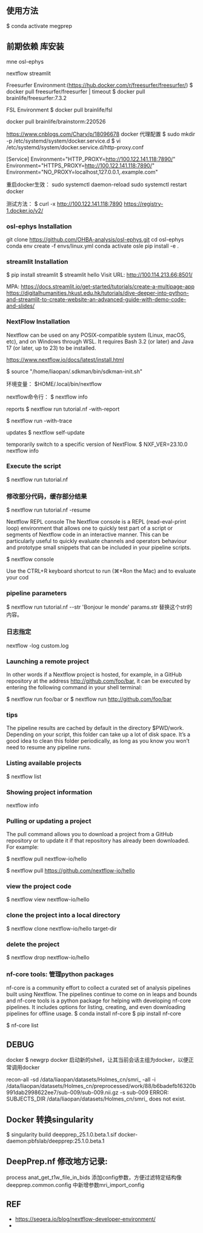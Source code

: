 ## 使用方法
$ conda activate megprep


## 前期依赖 库安装
mne
osl-ephys

nextflow
streamlit

Freesurfer Environment:(https://hub.docker.com/r/freesurfer/freesurfer/)
$ docker pull freesurfer/freesurfer | timeout
$ docker pull brainlife/freesurfer:7.3.2

FSL Environment
$ docker pull brainlife/fsl


docker pull brainlife/brainstorm:220526

https://www.cnblogs.com/Chary/p/18096678 docker 代理配置
$ sudo mkdir -p /etc/systemd/system/docker.service.d
$ vi /etc/systemd/system/docker.service.d/http-proxy.conf

[Service]
Environment="HTTP_PROXY=http://100.122.141.118:7890/"
Environment="HTTPS_PROXY=http://100.122.141.118:7890/"
Environment="NO_PROXY=localhost,127.0.0.1,.example.com"

重启docker生效：
sudo systemctl daemon-reload
sudo systemctl restart docker

测试方法：
$ curl -x http://100.122.141.118:7890 https://registry-1.docker.io/v2/  


### osl-ephys Installation
git clone https://github.com/OHBA-analysis/osl-ephys.git
cd osl-ephys
conda env create -f envs/linux.yml
conda activate osle
pip install -e .

### streamlit Installation
$ pip install streamlit
$ streamlit hello
Visit URL: http://100.114.213.66:8501/

MPA: https://docs.streamlit.io/get-started/tutorials/create-a-multipage-app
https://digitalhumanities.hkust.edu.hk/tutorials/dive-deeper-into-python-and-streamlit-to-create-website-an-advanced-guide-with-demo-code-and-slides/


### NextFlow Installation
Nextflow can be used on any POSIX-compatible system (Linux, macOS, etc), and on Windows through WSL.
It requires Bash 3.2 (or later) and Java 17 (or later, up to 23) to be installed. 

https://www.nextflow.io/docs/latest/install.html 


$ source "/home/liaopan/.sdkman/bin/sdkman-init.sh"

环境变量：
$HOME/.local/bin/nextflow

nextflow命令行：
$ nextflow info

reports
$ nextflow run tutorial.nf -with-report

$ nextflow run <pipeline> -with-trace

updates
$ nextflow self-update

temporarily switch to a specific version of NextFlow.
$ NXF_VER=23.10.0 nextflow info

### Execute the script
$ nextflow run tutorial.nf

### 修改部分代码，缓存部分结果
$ nextflow run tutorial.nf -resume


Nextflow REPL console
The Nextflow console is a REPL (read-eval-print loop) environment that allows one to quickly test part of a script or segments of Nextflow code in an interactive manner. This can be particularly useful to quickly evaluate channels and operators behaviour and prototype small snippets that can be included in your pipeline scripts.

$ nextflow console

Use the CTRL+R keyboard shortcut to run (⌘+Ron the Mac) and to evaluate your cod


### pipeline parameters
$ nextflow run tutorial.nf --str 'Bonjour le monde'
params.str 替换这个str的内容。


### 日志指定
nextflow -log custom.log 

### Launching a remote project
In other words if a Nextflow project is hosted, 
for example, in a GitHub repository at the address http://github.com/foo/bar, 
it can be executed by entering the following command in your shell terminal:

$ nextflow run foo/bar
or
$ nextflow run http://github.com/foo/bar

### tips
The pipeline results are cached by default in the directory $PWD/work. 
Depending on your script, this folder can take up a lot of disk space.
It’s a good idea to clean this folder periodically, 
as long as you know you won’t need to resume any pipeline runs.


### Listing available projects
$ nextflow list

### Showing project information
nextflow info <project name>

### Pulling or updating a project
The pull command allows you to download a project from a GitHub repository or to update it if that repository has already been downloaded. For example:

$ nextflow pull nextflow-io/hello

$ nextflow pull https://github.com/nextflow-io/hello

### view the project code
$ nextflow view nextflow-io/hello
### clone the project into a local directory
$ nextflow clone nextflow-io/hello target-dir

### delete the project
$ nextflow drop nextflow-io/hello

### nf-core tools: 管理python packages
nf-core is a community effort to collect a curated set of analysis pipelines built using Nextflow. The pipelines continue to come on in leaps and bounds and nf-core tools is a python package for helping with developing nf-core pipelines. It includes options for listing, creating, and even downloading pipelines for offline usage.
$ conda install nf-core
$ pip install nf-core

$ nf-core list


## DEBUG
docker
$ newgrp docker 启动新的shell，让其当前会话主组为docker，以便正常调用docker


recon-all -sd /data/liaopan/datasets/Holmes_cn/smri_ -all -i /data/liaopan/datasets/Holmes_cn/preprocessed/work/88/b6badefb16320b991dab2998622ee7/sub-009/sub-009.nii.gz -s sub-009
ERROR: SUBJECTS_DIR /data/liaopan/datasets/Holmes_cn/smri_ does not exist.


## Docker 转换singularity
$ singularity build deepprep_25.1.0.beta.1.sif docker-daemon:pbfslab/deepprep:25.1.0.beta.1


## DeepPrep.nf 修改地方记录:
process anat_get_t1w_file_in_bids 添加config参数，方便过滤特定结构像
deepprep.common.config 中新增参数mri_import_config

## REF
- https://seqera.io/blog/nextflow-developer-environment/
- 